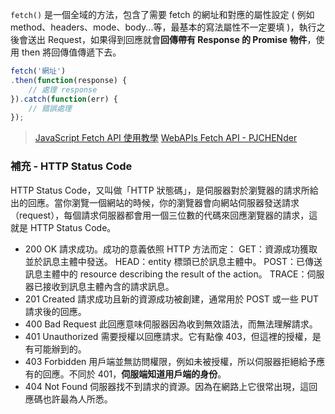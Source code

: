 `fetch()` 是一個全域的方法，包含了需要 fetch 的網址和對應的屬性設定 ( 例如 method、headers、mode、body...等，最基本的寫法屬性不一定要填 )，執行之後會送出 Request，如果得到回應就會**回傳帶有 Response 的 Promise 物件**，使用 then 將回傳值傳遞下去。
```JavaScript
fetch('網址')
.then(function(response) {
    // 處理 response
}).catch(function(err) {
    // 錯誤處理
});
```



>[JavaScript Fetch API 使用教學](https://www.oxxostudio.tw/articles/201908/js-fetch.html)
>[WebAPIs Fetch API - PJCHENder](https://pjchender.dev/webapis/webapis-fetch/)
### 補充 - HTTP Status Code
HTTP Status Code，又叫做「HTTP 狀態碼」，是伺服器對於瀏覽器的請求所給出的回應。當你瀏覽一個網站的時候，你的瀏覽器會向網站伺服器發送請求（request），每個請求伺服器都會用一個三位數的代碼來回應瀏覽器的請求，這就是 HTTP Status Code。

- 200 OK
  請求成功。成功的意義依照 HTTP 方法而定： GET：資源成功獲取並於訊息主體中發送。 HEAD：entity 標頭已於訊息主體中。 POST：已傳送訊息主體中的 resource describing the result of the action。 TRACE：伺服器已接收到訊息主體內含的請求訊息。
- 201 Created
  請求成功且新的資源成功被創建，通常用於 POST 或一些 PUT 請求後的回應。
- 400 Bad Request
  此回應意味伺服器因為收到無效語法，而無法理解請求。
- 401 Unauthorized
  需要授權以回應請求。它有點像 403，但這裡的授權，是有可能辦到的。
- 403 Forbidden
  用戶端並無訪問權限，例如未被授權，所以伺服器拒絕給予應有的回應。不同於 401，**伺服端知道用戶端的身份**。
- 404 Not Found
  伺服器找不到請求的資源。因為在網路上它很常出現，這回應碼也許最為人所悉。